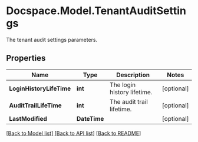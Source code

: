 # Docspace.Model.TenantAuditSettings
The tenant audit settings parameters.

## Properties

Name | Type | Description | Notes
------------ | ------------- | ------------- | -------------
**LoginHistoryLifeTime** | **int** | The login history lifetime. | [optional] 
**AuditTrailLifeTime** | **int** | The audit trail lifetime. | [optional] 
**LastModified** | **DateTime** |  | [optional] 

[[Back to Model list]](../README.md#documentation-for-models) [[Back to API list]](../README.md#documentation-for-api-endpoints) [[Back to README]](../README.md)


